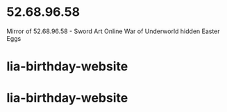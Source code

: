 # 52.68.96.58
Mirror of 52.68.96.58 - Sword Art Online War of Underworld hidden Easter Eggs
# lia-birthday-website
# lia-birthday-website
